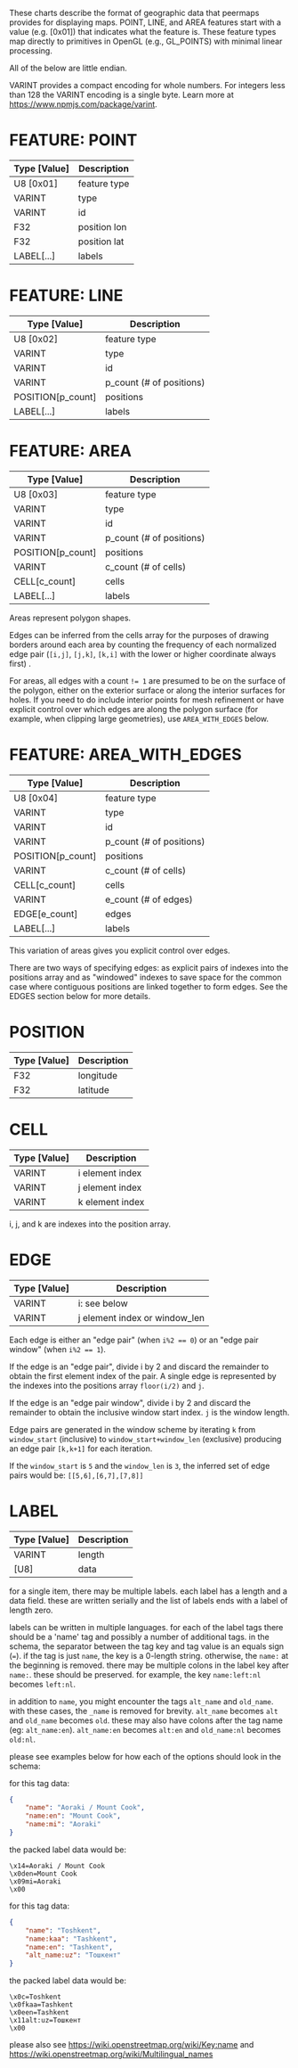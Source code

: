 These charts describe the format of geographic data that peermaps provides for
displaying maps. POINT, LINE, and AREA features start with a value (e.g. [0x01])
that indicates what the feature is. These feature types map directly to
primitives in OpenGL (e.g., GL_POINTS) with minimal linear processing.

All of the below are little endian.

VARINT provides a compact encoding for whole numbers. For integers less than 128
the VARINT encoding is a single byte. Learn more at https://www.npmjs.com/package/varint.

# FEATURE: POINT      

| Type [Value]  | Description                 |
|---------------|-----------------------------|
| U8 [0x01]     | feature type                |
| VARINT        | type                        |
| VARINT        | id                          |
| F32           | position lon                |
| F32           | position lat                |
| LABEL[...]    | labels                      |


# FEATURE: LINE

| Type [Value]     | Description              |
|------------------|--------------------------|
| U8 [0x02]        | feature type             |
| VARINT           | type                     |
| VARINT           | id                       |
| VARINT           | p_count (# of positions) |
| POSITION[p_count]| positions                |
| LABEL[...]       | labels                   |


# FEATURE: AREA

| Type [Value]     | Description              |
|------------------|--------------------------|
| U8 [0x03]        | feature type             |
| VARINT           | type                     |
| VARINT           | id                       |
| VARINT           | p_count (# of positions) |
| POSITION[p_count]| positions                |
| VARINT           | c_count (# of cells)     |
| CELL[c_count]    | cells                    |
| LABEL[...]       | labels                   |

Areas represent polygon shapes.

Edges can be inferred from the cells array for the purposes of drawing borders
around each area by counting the frequency of each normalized edge pair
(`[i,j]`, `[j,k]`, `[k,i]` with the lower or higher coordinate always first) .

For areas, all edges with a count `!= 1` are presumed to be on the surface of
the polygon, either on the exterior surface or along the interior surfaces for
holes. If you need to do include interior points for mesh refinement or have
explicit control over which edges are along the polygon surface (for example,
when clipping large geometries), use `AREA_WITH_EDGES` below.

# FEATURE: AREA_WITH_EDGES

| Type [Value]          | Description                  |
|-----------------------|------------------------------|
| U8 [0x04]             | feature type                 |
| VARINT                | type                         |
| VARINT                | id                           |
| VARINT                | p_count (# of positions)     |
| POSITION[p_count]     | positions                    |
| VARINT                | c_count (# of cells)         |
| CELL[c_count]         | cells                        |
| VARINT                | e_count (# of edges)         |
| EDGE[e_count]         | edges                        |
| LABEL[...]            | labels                       |

This variation of areas gives you explicit control over edges.

There are two ways of specifying edges: as explicit pairs of indexes into the
positions array and as "windowed" indexes to save space for the common case
where contiguous positions are linked together to form edges. See the EDGES
section below for more details.

# POSITION

| Type [Value] | Description                  |
|--------------|------------------------------|
|  F32         | longitude                    |
|  F32         | latitude                     |


# CELL

| Type [Value] | Description                  |
|--------------|------------------------------|
|  VARINT      | i element index              |
|  VARINT      | j element index              |
|  VARINT      | k element index              |

i, j, and k are indexes into the position array.

# EDGE

| Type [Value] | Description                     |
|--------------|---------------------------------|
|  VARINT      | i: see below                    |
|  VARINT      | j element index or window_len   |

Each edge is either an "edge pair" (when `i%2 == 0`) or an "edge pair window"
(when `i%2 == 1`).

If the edge is an "edge pair", divide i by 2 and discard the remainder to obtain
the first element index of the pair. A single edge is represented by the indexes
into the positions array `floor(i/2)` and `j`.

If the edge is an "edge pair window", divide i by 2 and discard the remainder to
obtain the inclusive window start index. `j` is the window length.

Edge pairs are generated in the window scheme by iterating `k` from
`window_start` (inclusive) to `window_start+window_len` (exclusive) producing
an edge pair `[k,k+1]` for each iteration.

If the `window_start` is `5` and the `window_len` is `3`, the inferred set of
edge pairs would be: `[[5,6],[6,7],[7,8]]`

# LABEL

| Type [Value] | Description                  |
|--------------|------------------------------|
|  VARINT      | length                       |
|  [U8]        | data                         |

for a single item, there may be multiple labels. each label has a length and a
data field. these are written serially and the list of labels ends with a label
of length zero.

labels can be written in multiple languages. for each of the label tags there
should be a 'name' tag and possibly a number of additional tags. in the schema,
the separator between the tag key and tag value is an equals sign (`=`). if the
tag is just `name`, the key is a 0-length string. otherwise, the `name:` at the
beginning is removed. there may be multiple colons in the label key after
`name:`. these should be preserved. for example, the key `name:left:nl` becomes
`left:nl`.

in addition to `name`, you might encounter the tags `alt_name` and `old_name`.
with these cases, the `_name` is removed for brevity. `alt_name` becomes `alt`
and `old_name` becomes `old`. these may also have colons after the tag name (eg:
`alt_name:en`). `alt_name:en` becomes `alt:en` and `old_name:nl` becomes
`old:nl`.

please see examples below for how each of the options should look in the schema:

for this tag data:

```json
{
	"name": "Aoraki / Mount Cook",
	"name:en": "Mount Cook",
	"name:mi": "Aoraki"
}
```

the packed label data would be:

```
\x14=Aoraki / Mount Cook
\x0den=Mount Cook
\x09mi=Aoraki
\x00
```

for this tag data:

```json
{
	"name": "Toshkent",
	"name:kaa": "Tashkent",
	"name:en": "Tashkent",
	"alt_name:uz": "Тoшкент"
}
```

the packed label data would be:

```
\x0c=Toshkent
\x0fkaa=Tashkent
\x0een=Tashkent
\x11alt:uz=Тoшкент
\x00
```

please also see https://wiki.openstreetmap.org/wiki/Key:name and https://wiki.openstreetmap.org/wiki/Multilingual_names

